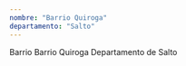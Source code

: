 ```yaml
---
nombre: "Barrio Quiroga"
departamento: "Salto"
---
```


Barrio Barrio Quiroga
Departamento de Salto
